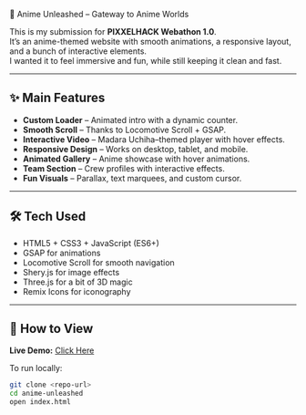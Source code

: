 🌸 Anime Unleashed – Gateway to Anime Worlds

This is my submission for **PIXXELHACK Webathon 1.0**.  
It’s an anime-themed website with smooth animations, a responsive layout, and a bunch of interactive elements.  
I wanted it to feel immersive and fun, while still keeping it clean and fast.

---

## ✨ Main Features
- **Custom Loader** – Animated intro with a dynamic counter.
- **Smooth Scroll** – Thanks to Locomotive Scroll + GSAP.
- **Interactive Video** – Madara Uchiha–themed player with hover effects.
- **Responsive Design** – Works on desktop, tablet, and mobile.
- **Animated Gallery** – Anime showcase with hover animations.
- **Team Section** – Crew profiles with interactive effects.
- **Fun Visuals** – Parallax, text marquees, and custom cursor.

---

## 🛠️ Tech Used
- HTML5 + CSS3 + JavaScript (ES6+)
- GSAP for animations
- Locomotive Scroll for smooth navigation
- Shery.js for image effects
- Three.js for a bit of 3D magic
- Remix Icons for iconography

---

## 🚀 How to View
**Live Demo:** [Click Here](https://quantumgod007.github.io/PixxelHack_LoneWolf/)  

To run locally:
```bash
git clone <repo-url>
cd anime-unleashed
open index.html
